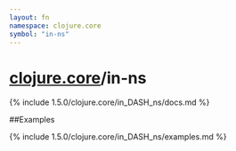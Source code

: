 ```yaml
---
layout: fn
namespace: clojure.core
symbol: "in-ns"
---
```


# [clojure.core](../)/in-ns

{% include 1.5.0/clojure.core/in_DASH_ns/docs.md %}

##Examples

{% include 1.5.0/clojure.core/in_DASH_ns/examples.md %}

